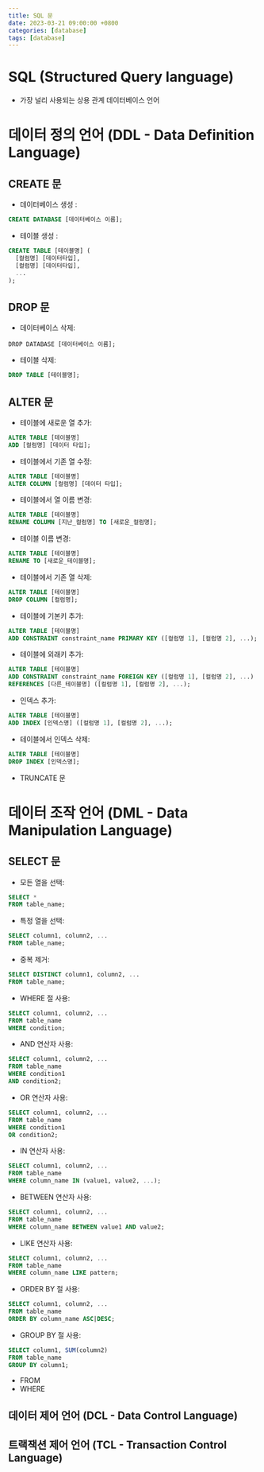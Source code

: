 ```yaml
---
title: SQL 문
date: 2023-03-21 09:00:00 +0800
categories: [database]
tags: [database]
---
```


# SQL (Structured Query language)

- 가장 널리 사용되는 상용 관계 데이터베이스 언어

# 데이터 정의 언어 (DDL - Data Definition Language)
## CREATE 문
  - 데이터베이스 생성 :

```sql
CREATE DATABASE [데이터베이스 이름];
```
  - 테이블 생성 :

```sql
CREATE TABLE [테이블명] (
  [컬럼명] [데이터타입],
  [컬럼명] [데이터타입],
  ...
);
```

## DROP 문
  - 데이터베이스 삭제:
```sql럼
DROP DATABASE [데이터베이스 이름];
```
  - 테이블 삭제:
```sql
DROP TABLE [테이블명];
```
## ALTER 문
  - 테이블에 새로운 열 추가:
  ```sql
  ALTER TABLE [테이블명]
  ADD [컬럼명] [데이터 타입];
  ```
  - 테이블에서 기존 열 수정:
  ```sql
  ALTER TABLE [테이블명]
  ALTER COLUMN [컬럼명] [데이터 타입];
  ```
  - 테이블에서 열 이름 변경:
  ```sql
  ALTER TABLE [테이블명]
  RENAME COLUMN [지난_컬럼명] TO [새로운_컬럼명];
  ```
  - 테이블 이름 변경:
  ```sql
  ALTER TABLE [테이블명]
  RENAME TO [새로운_테이블명];
  ```
  - 테이블에서 기존 열 삭제:
  ```sql
  ALTER TABLE [테이블명]
  DROP COLUMN [컬럼명];
  ```
  - 테이블에 기본키 추가:
  ```sql
  ALTER TABLE [테이블명]
  ADD CONSTRAINT constraint_name PRIMARY KEY ([컬럼명 1], [컬럼명 2], ...);
  ```
  - 테이블에 외래키 추가:
  ```sql
  ALTER TABLE [테이블명]
  ADD CONSTRAINT constraint_name FOREIGN KEY ([컬럼명 1], [컬럼명 2], ...)
  REFERENCES [다른_테이블명] ([컬럼명 1], [컬럼명 2], ...);
  ```
  - 인덱스 추가:
  ```sql
  ALTER TABLE [테이블명]
  ADD INDEX [인덱스명] ([컬럼명 1], [컬럼명 2], ...);
  ```
  - 테이블에서 인덱스 삭제:
  ```sql
  ALTER TABLE [테이블명]
  DROP INDEX [인덱스명];
  ```
- TRUNCATE 문
# 데이터 조작 언어 (DML - Data Manipulation Language)
## SELECT 문
  - 모든 열을 선택:
  ```sql
  SELECT *
  FROM table_name;
  ```
  - 특정 열을 선택:
  ```sql
  SELECT column1, column2, ...
  FROM table_name;
  ```
  - 중복 제거:
  ```sql
  SELECT DISTINCT column1, column2, ...
  FROM table_name;
  ```
  - WHERE 절 사용:
  ```sql
  SELECT column1, column2, ...
  FROM table_name
  WHERE condition;
  ```
  - AND 연산자 사용:
  ```sql
  SELECT column1, column2, ...
  FROM table_name
  WHERE condition1
  AND condition2;
  ```
  - OR 연산자 사용:
  ```sql
  SELECT column1, column2, ...
  FROM table_name
  WHERE condition1
  OR condition2;
  ```
  - IN 연산자 사용:
  ```sql
  SELECT column1, column2, ...
  FROM table_name
  WHERE column_name IN (value1, value2, ...);
  ```
  - BETWEEN 연산자 사용:
  ```sql
  SELECT column1, column2, ...
  FROM table_name
  WHERE column_name BETWEEN value1 AND value2;
  ```
  - LIKE 연산자 사용:
  ```sql
  SELECT column1, column2, ...
  FROM table_name
  WHERE column_name LIKE pattern;
  ```
  - ORDER BY 절 사용:
  ```sql
  SELECT column1, column2, ...
  FROM table_name
  ORDER BY column_name ASC|DESC;
  ```
  - GROUP BY 절 사용:
  ```sql
  SELECT column1, SUM(column2)
  FROM table_name
  GROUP BY column1;
  ```
- FROM
- WHERE

## 데이터 제어 언어 (DCL - Data Control Language)

## 트랙잭션 제어 언어 (TCL - Transaction Control Language)
